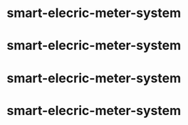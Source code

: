 # smart-elecric-meter-system
# smart-elecric-meter-system
# smart-elecric-meter-system
# smart-elecric-meter-system
